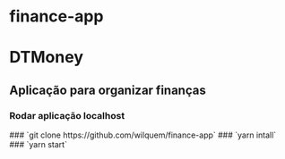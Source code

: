 # finance-app

<h1>DTMoney</h1>

<h2>Aplicação para organizar finanças</h2>

<h3>Rodar aplicação localhost</h3>
    ### `git clone https://github.com/wilquem/finance-app`
    ### `yarn intall`
    ### `yarn start`
